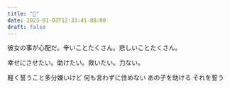 ```yaml
---
title: "🙏"
date: 2023-01-03T12:33:41-08:00
draft: false
---
```


彼女の事が心配だ。辛いことたくさん。悲しいことたくさん。

幸せにさせたい。助けたい。救いたい。力ない。

軽く誓うこと多分嫌いけど
何も言わずに住めない
あの子を助ける
それを誓う
